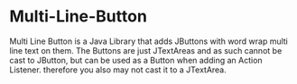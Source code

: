 # Multi-Line-Button
Multi Line Button is a Java Library that adds JButtons with word wrap multi line text on them.
The Buttons are just JTextAreas and as such cannot be cast to JButton, but can be used as a Button when adding an Action Listener. therefore you also may not cast it to a JTextArea.


